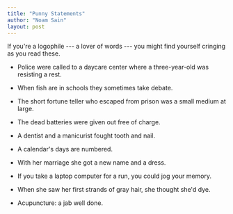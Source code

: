 ```yaml
---
title: "Punny Statements"
author: "Noam Sain"
layout: post
---
```


If you're a logophile --- a lover of words --- you might find yourself cringing as you read these.

- Police were called to a daycare center where a three-year-old was resisting a rest.

- When fish are in schools they sometimes take debate.

- The short fortune teller who escaped from prison was a small medium at large.

- The dead batteries were given out free of charge.

- A dentist and a manicurist fought tooth and nail.

- A calendar's days are numbered.

- With her marriage she got a new name and a dress.

- If you take a laptop computer for a run, you could jog your memory.

- When she saw her first strands of gray hair, she thought she'd dye.

- Acupuncture: a jab well done.
